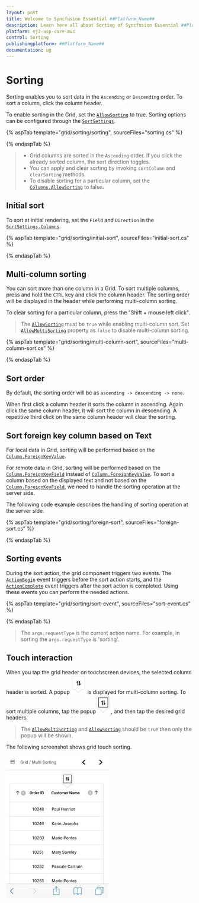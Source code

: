 ```yaml
---
layout: post
title: Welcome to Syncfusion Essential ##Platform_Name##
description: Learn here all about Sorting of Syncfusion Essential ##Platform_Name## widgets based on HTML5 and jQuery.
platform: ej2-asp-core-mvc
control: Sorting
publishingplatform: ##Platform_Name##
documentation: ug
---
```



# Sorting

Sorting enables you to sort data in the `Ascending` or `Descending` order.
To sort a column, click the column header.

To enable sorting in the Grid, set the [`AllowSorting`](https://help.syncfusion.com/cr/aspnetcore-js2/Syncfusion.EJ2.Grids.GridBuilder-1.html#Syncfusion_EJ2_Grids_GridBuilder_1_AllowSorting_System_Boolean_) to true. Sorting options can be configured through the [`SortSettings`](https://help.syncfusion.com/cr/aspnetcore-js2/Syncfusion.EJ2.Grids.GridBuilder-1.html#Syncfusion_EJ2_Grids_GridBuilder_1_SortSettings_Syncfusion_EJ2_Grids_GridSortSettings_).

{% aspTab template="grid/sorting/sorting", sourceFiles="sorting.cs" %}

{% endaspTab %}

> * Grid columns are sorted in the `Ascending` order. If you click the already sorted column, the sort direction toggles.
> * You can apply and clear sorting by invoking `sortColumn` and `clearSorting` methods.
> * To disable sorting for a particular column, set the [`Columns.AllowSorting`](https://help.syncfusion.com/cr/aspnetcore-js2/Syncfusion.EJ2.Grids.GridColumn.html#Syncfusion_EJ2_Grids_GridColumn_AllowSorting) to false.

## Initial sort

To sort at initial rendering, set the `Field` and
`Direction` in the [`SortSettings.Columns`](https://help.syncfusion.com/cr/aspnetcore-js2/Syncfusion.EJ2.Grids.GridSortSettings.html).

{% aspTab template="grid/sorting/initial-sort", sourceFiles="initial-sort.cs" %}

{% endaspTab %}

## Multi-column sorting

You can sort more than one column in a Grid. To sort multiple columns, press and hold the `CTRL` key and click the column header. The sorting order will be displayed in the header while performing multi-column sorting.

To clear sorting for a particular column, press the "Shift + mouse left click".

> The [`AllowSorting`](https://help.syncfusion.com/cr/aspnetcore-js2/Syncfusion.EJ2.Grids.GridBuilder-1.html#Syncfusion_EJ2_Grids_GridBuilder_1_AllowSorting_System_Boolean_) must be `true` while enabling multi-column sort.
> Set [`AllowMultiSorting`](https://help.syncfusion.com/cr/aspnetcore-js2/Syncfusion.EJ2.Grids.GridBuilder-1.html#Syncfusion_EJ2_Grids_GridBuilder_1_AllowMultiSorting_System_Boolean_) property as `false` to disable multi-column sorting.

{% aspTab template="grid/sorting/multi-column-sort", sourceFiles="multi-column-sort.cs" %}

{% endaspTab %}

## Sort order

By default, the sorting order will be as `ascending -> descending -> none`.

When first click a column header it sorts the column in ascending. Again click the same column header, it will sort the column in descending. A repetitive third click on the same column header will clear the sorting.

## Sort foreign key column based on Text

For local data in Grid, sorting will be performed based on the [`Column.ForeignKeyValue`](https://help.syncfusion.com/cr/aspnetcore-js2/Syncfusion.EJ2.Grids.GridColumn.html#Syncfusion_EJ2_Grids_GridColumn_ForeignKeyValue).

For remote data in Grid, sorting will be performed based on the [`Column.ForeignKeyField`](https://help.syncfusion.com/cr/aspnetcore-js2/Syncfusion.EJ2.Grids.GridColumn.html#Syncfusion_EJ2_Grids_GridColumn_ForeignKeyField) instead of [`Column.ForeignKeyValue`](https://help.syncfusion.com/cr/aspnetcore-js2/Syncfusion.EJ2.Grids.GridColumn.html#Syncfusion_EJ2_Grids_GridColumn_ForeignKeyValue). To sort a column based on the displayed text and not based on the [`Column.ForeignKeyField`](https://help.syncfusion.com/cr/aspnetcore-js2/Syncfusion.EJ2.Grids.GridColumn.html#Syncfusion_EJ2_Grids_GridColumn_ForeignKeyField), we need to handle the sorting operation at the server side.

The following code example describes the handling of sorting operation at the server side.

{% aspTab template="grid/sorting/foreign-sort", sourceFiles="foreign-sort.cs" %}

{% endaspTab %}

## Sorting events

During the sort action, the grid component triggers two events. The [`ActionBegin`](https://help.syncfusion.com/cr/aspnetcore-js2/Syncfusion.EJ2.Grids.GridBuilder-1.html#Syncfusion_EJ2_Grids_GridBuilder_1_ActionBegin_System_String_) event triggers before the sort action starts, and the [`ActionComplete`](https://help.syncfusion.com/cr/aspnetcore-js2/Syncfusion.EJ2.Grids.GridBuilder-1.html#Syncfusion_EJ2_Grids_GridBuilder_1_ActionComplete_System_String_) event triggers after the sort action is completed. Using these events you can perform the needed actions.

{% aspTab template="grid/sorting/sort-event", sourceFiles="sort-event.cs" %}

{% endaspTab %}

> The `args.requestType` is the current action name. For example, in sorting the `args.requestType` is 'sorting'.

## Touch interaction

When you tap the grid header on touchscreen devices, the selected column header is sorted. A popup ![sorting](./images/sorting.jpg) is displayed for multi-column sorting. To sort multiple columns, tap the popup![msorting](./images/msorting.jpg), and then tap the desired grid headers.

> The [`AllowMultiSorting`](https://help.syncfusion.com/cr/aspnetcore-js2/Syncfusion.EJ2.Grids.GridBuilder-1.html#Syncfusion_EJ2_Grids_GridBuilder_1_AllowMultiSorting_System_Boolean_) and [`AllowSorting`](https://help.syncfusion.com/cr/aspnetcore-js2/Syncfusion.EJ2.Grids.GridBuilder-1.html#Syncfusion_EJ2_Grids_GridBuilder_1_AllowSorting_System_Boolean_) should be `true` then only the popup will be shown.

The following screenshot shows grid touch sorting.

![Touch interaction](./images/touch-sorting.jpg)
